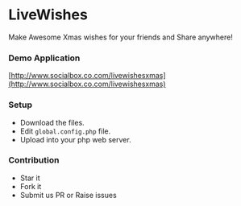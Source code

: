 # LiveWishes
Make Awesome Xmas wishes for your friends and Share anywhere!

### Demo Application

[http://www.socialbox.co.com/livewishesxmas](http://www.socialbox.co.com/livewishesxmas)

### Setup

- Download the files.
- Edit `global.config.php` file.
- Upload into your php web server.
 
 
### Contribution

- Star it
- Fork it
- Submit us PR or Raise issues

